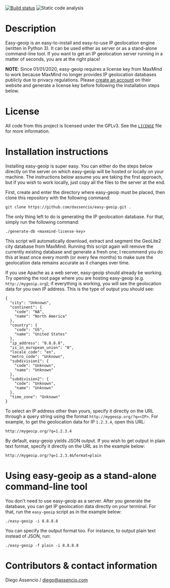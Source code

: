 [![Build status](https://api.travis-ci.com/dassencio/easy-geoip.svg?branch=master)](https://travis-ci.com/dassencio/easy-geoip)
![Static code analysis](https://github.com/dassencio/easy-geoip/workflows/Static%20code%20analysis/badge.svg)

# Description

Easy-geoip is an easy-to-install and easy-to-use IP geolocation engine (written
in Python 3). It can be used either as server or as a stand-alone command-line
tool. If you want to get an IP geolocation server running in a matter of seconds,
you are at the right place!

**NOTE**: Since 01/01/2020, easy-geoip requires a license key from MaxMind to
work because MaxMind no longer provides IP geolocation databases publicly due to
privacy regulations. Please
[create an account](https://www.maxmind.com/en/geolite2/signup) on their website
and generate a license key before following the installation steps below.

# License

All code from this project is licensed under the GPLv3. See the
[`LICENSE`](https://github.com/dassencio/easy-geoip/tree/master/LICENSE) file
for more information.

# Installation instructions

Installing easy-geoip is super easy. You can either do the steps below directly
on the server on which easy-geoip will be hosted or locally on your machine.
The instructions below assume you are taking the first approach, but if you
wish to work locally, just copy all the files to the server at the end.

First, create and enter the directory where easy-geoip must be placed, then
clone this repository with the following command:

    git clone https://github.com/dassencio/easy-geoip.git .

The only thing left to do is generating the IP geolocation database. For that,
simply run the following command:

    ./generate-db <maxmind-license-key>

This script will automatically download, extract and segment the GeoLite2 city
database from MaxMind. Running this script again will remove the currently
existing database and generate a fresh one; I recommend you do this at least
once every month (or every few months) to make sure the geolocation data remains
accurate as it changes over time.

If you use Apache as a web server, easy-geoip should already be working.
Try opening the root page where you are hosting easy-geoip (e.g.
`http://mygeoip.org`); if everything is working, you will see the
geolocation data for you own IP address. This is the type of output you
should see:

    {
      "city": "Unknown",
      "continent": {
        "code": "NA",
        "name": "North America"
      },
      "country": {
        "code": "US",
        "name": "United States"
      },
      "ip_address": "8.8.8.8",
      "is_in_european_union": "0",
      "locale_code": "en",
      "metro_code": "Unknown",
      "subdivision1": {
        "code": "Unknown",
        "name": "Unknown"
      },
      "subdivision2": {
        "code": "Unknown",
        "name": "Unknown"
      },
      "time_zone": "Unknown"
    }

To select an IP address other than yours, specify it directly on the
URL through a query string using the format `http://mygeoip.org/?q=<IP>`.
For example, to get the geolocation data for IP `1.2.3.4`, open this URL:

    http://mygeoip.org/?q=1.2.3.4

By default, easy-geoip yields JSON output. If you wish to get output in
plain text format, specify it directly on the URL as in the example below:

    http://mygeoip.org/?q=1.2.3.4&format=plain

# Using easy-geoip as a stand-alone command-line tool

You don't need to use easy-geoip as a server. After you generate the database,
you can get IP geolocation data directly on your terminal. For that, run
the `easy-geoip` script as in the example below:

    ./easy-geoip -i 8.8.8.8

You can specify the output format too. For instance, to output plain text
instead of JSON, run:

    ./easy-geoip -f plain -i 8.8.8.8

# Contributors & contact information

Diego Assencio / diego@assencio.com
